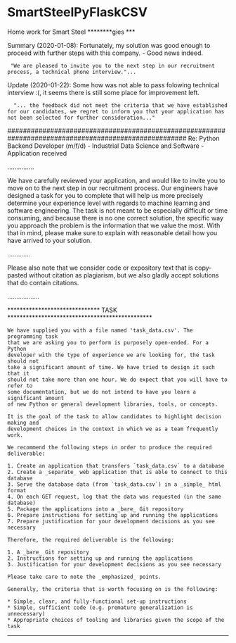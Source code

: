 # SmartSteelPyFlaskCSV
Home work for Smart Steel ********gies ***

Summary (2020-01-08): 
     Fortunately, my solution was good enough to proceed
     with further steps with this company. - Good news indeed.
     
     "We are pleased to invite you to the next step in our recruitment process, a technical phone interview."...

Update (2020-01-22): 
     Some how was not able to pass folowing technical interview :(, it seems there is still some place for improvement left.
     
      "... the feedback did not meet the criteria that we have established for our candidates, we regret to inform you that your application has not been selected for further consideration..."
      
######################################################################################################
Re: Python Backend Developer (m/f/d) - Industrial Data Science and Software - Application received

...............

We have carefully reviewed your application, and would like to invite you to move on to the next step in our
recruitment process. Our engineers have designed a task for you to complete that will help us more precisely
determine your experience level with regards to machine learning and software engineering. The task is not meant to
be especially difficult or time consuming, and because there is no one correct solution, the specific way you approach
the problem is the information that we value the most. With that in mind, please make sure to explain with reasonable
detail how you have arrived to your solution.

.............

Please also note that we consider code or expository text that is copy-pasted without
citation as plagiarism, but we also gladly accept solutions that do contain citations.

..................

****************************** TASK  ***********************************************

    We have supplied you with a file named 'task_data.csv'. The programming task
    that we are asking you to perform is purposely open-ended. For a Python
    developer with the type of experience we are looking for, the task should not
    take a significant amount of time. We have tried to design it such that it
    should not take more than one hour. We do expect that you will have to refer to
    some documentation, but we do not intend to have you learn a significant amount
    of new Python or general development libraries, tools, or concepts.

    It is the goal of the task to allow candidates to highlight decision making and
    development choices in the context in which we as a team frequently work.

    We recommend the following steps in order to produce the required deliverable:

    1. Create an application that transfers `task_data.csv` to a database
    2. Create a _separate_ web application that is able to connect to this database
    3. Serve the database data (from `task_data.csv`) in a _simple_ html format
    4. On each GET request, log that the data was requested (in the same database)
    5. Package the applications into a _bare_ Git repository
    6. Prepare instructions for setting up and running the applications
    7. Prepare justification for your development decisions as you see necessary

    Therefore, the required deliverable is the following:

    1. A _bare_ Git repository
    2. Instructions for setting up and running the applications
    3. Justification for your development decisions as you see necessary

    Please take care to note the _emphasized_ points.

    Generally, the criteria that is worth focusing on is the following:

    * Simple, clear, and fully-functional set-up instructions
    * Simple, sufficient code (e.g. premature generalization is unnecessary)
    * Appropriate choices of tooling and libraries given the scope of the task
********************************************************************************************************************
